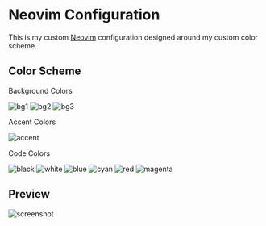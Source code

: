 # Neovim Configuration

This is my custom [Neovim] configuration designed around my custom color scheme.

## Color Scheme

Background Colors

![bg1](https://placehold.co/100x50/000000/ffffff?text=000000)
![bg2](https://placehold.co/100x50/0D1112/ffffff?text=0D1112)
![bg3](https://placehold.co/100x50/1A2125/ffffff?text=1A2125)

Accent Colors

![accent](https://placehold.co/100x50/424B4B/ffffff?text=424B4B)

Code Colors

![black](https://placehold.co/100x50/656B6A/ffffff?text=656B6A)
![white](https://placehold.co/100x50/8F9695/ffffff?text=8F9695)
![blue](https://placehold.co/100x50/5A7582/ffffff?text=5A7582)
![cyan](https://placehold.co/100x50/7692A0/ffffff?text=7692A0)
![red](https://placehold.co/100x50/757568/ffffff?text=757568)
![magenta](https://placehold.co/100x50/929284/ffffff?text=929284)

## Preview

![screenshot](https://github.com/user-attachments/assets/b9ae4237-21d8-4d3c-bfd5-95c6850e1b0f)

[neovim]: https://github.com/neovim/neovim
